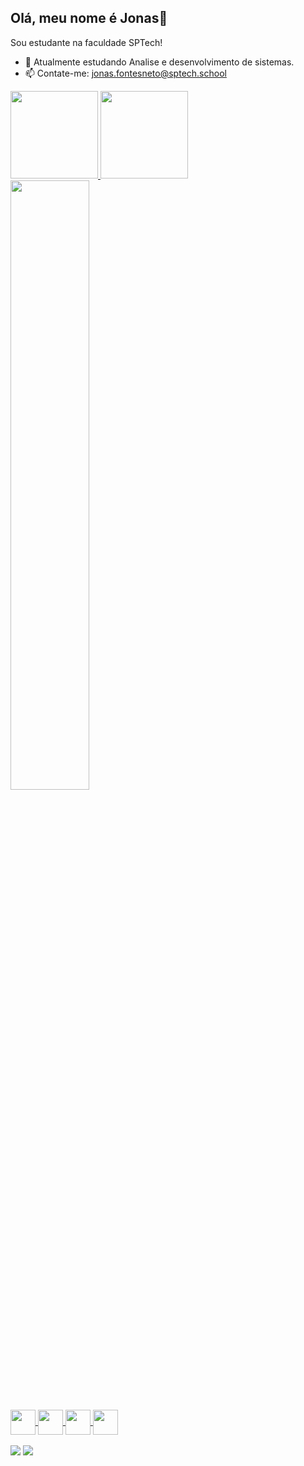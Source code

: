 ## Olá, meu nome é Jonas👋
Sou estudante na faculdade SPTech!
- 🌱 Atualmente estudando Analise e desenvolvimento de sistemas. 
- 📫 Contate-me: jonas.fontesneto@sptech.school
<div >
<a href="https://github.com/JonasCardoso00">
  <img height="140em" src="https://github-readme-stats.vercel.app/api/top-langs/?username=jonascardoso00&layout=compact&langs_count=7&theme=dracula"/>
  <img height="140em" src="https://github-readme-stats.vercel.app/api?username=jonascardoso00&show_icons=true&theme=dracula&include_all_commits=true&count_private=true"/>
  <img width="50%" src="https://camo.githubusercontent.com/20ce9da01bd85f5e78e7592937e9e8ac35c904275b1c9d44c44de77f904c6c2b/68747470733a2f2f692e70696e696d672e636f6d2f6f726967696e616c732f32312f31312f36312f32313131363135386461616562313435396234656330373538353035653161642e676966"/>
</div>
<div style="display: inline_block"><br>
   <img align="center" src="https://cdn.jsdelivr.net/gh/devicons/devicon/icons/javascript/javascript-original.svg" width="40" height="40"/>
   <img align="center" src="https://cdn.jsdelivr.net/gh/devicons/devicon/icons/html5/html5-original.svg" width="40"/>
   <img align="center" src="https://cdn.jsdelivr.net/gh/devicons/devicon/icons/css3/css3-original.svg" width="40"/>
   <img align="center" src="https://cdn.jsdelivr.net/gh/devicons/devicon/icons/mysql/mysql-original-wordmark.svg" width="40"/>
   
</div>
<br>
<div>
<a href="https://www.instagram.com/Jonas_Fontess/" target="_blank"><img src="https://img.shields.io/badge/-Instagram-%23E4405F?style=for-the-badge&logo=instagram&logoColor=white" target="_blank"></a>
<a href = "jonas.fontesneto@sptech.school"><img src="https://img.shields.io/badge/Microsoft_Outlook-0078D4?style=for-the-badge&logo=microsoft-outlook&logoColor=white" target="_blank"></a>
<!-- <a href="https://www.linkedin.com/in/seu-usuário-linkedln-aqui" target="_blank"><img src="https://img.shields.io/badge/-LinkedIn-%230077B5?style=for-the-badge&logo=linkedin&logoColor=white" target="_blank"></a>    -->
</div>
